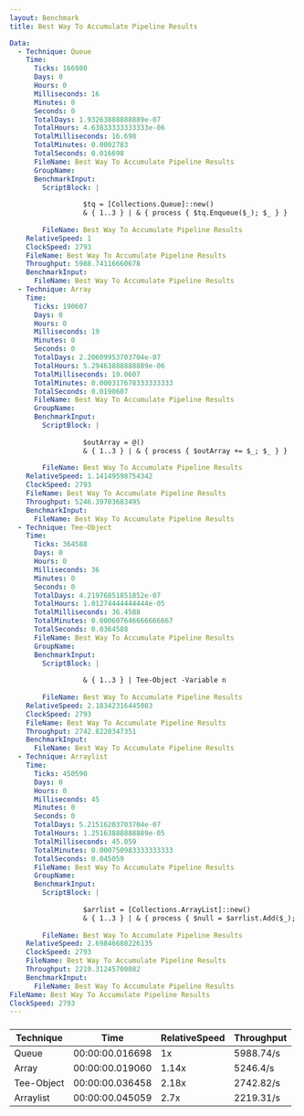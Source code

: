 ```yaml
---
layout: Benchmark
title: Best Way To Accumulate Pipeline Results

Data: 
  - Technique: Queue
    Time: 
      Ticks: 166980
      Days: 0
      Hours: 0
      Milliseconds: 16
      Minutes: 0
      Seconds: 0
      TotalDays: 1.93263888888889e-07
      TotalHours: 4.63833333333333e-06
      TotalMilliseconds: 16.698
      TotalMinutes: 0.0002783
      TotalSeconds: 0.016698
      FileName: Best Way To Accumulate Pipeline Results
      GroupName: 
      BenchmarkInput: 
        ScriptBlock: |
          
                  $tq = [Collections.Queue]::new()
                  & { 1..3 } | & { process { $tq.Enqueue($_); $_ } }
              
        FileName: Best Way To Accumulate Pipeline Results
    RelativeSpeed: 1
    ClockSpeed: 2793
    FileName: Best Way To Accumulate Pipeline Results
    Throughput: 5988.74116660678
    BenchmarkInput: 
      FileName: Best Way To Accumulate Pipeline Results
  - Technique: Array
    Time: 
      Ticks: 190607
      Days: 0
      Hours: 0
      Milliseconds: 19
      Minutes: 0
      Seconds: 0
      TotalDays: 2.20609953703704e-07
      TotalHours: 5.29463888888889e-06
      TotalMilliseconds: 19.0607
      TotalMinutes: 0.000317678333333333
      TotalSeconds: 0.0190607
      FileName: Best Way To Accumulate Pipeline Results
      GroupName: 
      BenchmarkInput: 
        ScriptBlock: |
          
                  $outArray = @()
                  & { 1..3 } | & { process { $outArray += $_; $_ } }
              
        FileName: Best Way To Accumulate Pipeline Results
    RelativeSpeed: 1.14149598754342
    ClockSpeed: 2793
    FileName: Best Way To Accumulate Pipeline Results
    Throughput: 5246.39703683495
    BenchmarkInput: 
      FileName: Best Way To Accumulate Pipeline Results
  - Technique: Tee-Object
    Time: 
      Ticks: 364588
      Days: 0
      Hours: 0
      Milliseconds: 36
      Minutes: 0
      Seconds: 0
      TotalDays: 4.21976851851852e-07
      TotalHours: 1.01274444444444e-05
      TotalMilliseconds: 36.4588
      TotalMinutes: 0.000607646666666667
      TotalSeconds: 0.0364588
      FileName: Best Way To Accumulate Pipeline Results
      GroupName: 
      BenchmarkInput: 
        ScriptBlock: |
           
                  & { 1..3 } | Tee-Object -Variable n 
              
        FileName: Best Way To Accumulate Pipeline Results
    RelativeSpeed: 2.18342316445083
    ClockSpeed: 2793
    FileName: Best Way To Accumulate Pipeline Results
    Throughput: 2742.8220347351
    BenchmarkInput: 
      FileName: Best Way To Accumulate Pipeline Results
  - Technique: Arraylist
    Time: 
      Ticks: 450590
      Days: 0
      Hours: 0
      Milliseconds: 45
      Minutes: 0
      Seconds: 0
      TotalDays: 5.21516203703704e-07
      TotalHours: 1.25163888888889e-05
      TotalMilliseconds: 45.059
      TotalMinutes: 0.000750983333333333
      TotalSeconds: 0.045059
      FileName: Best Way To Accumulate Pipeline Results
      GroupName: 
      BenchmarkInput: 
        ScriptBlock: |
          
                  $arrlist = [Collections.ArrayList]::new()
                  & { 1..3 } | & { process { $null = $arrlist.Add($_); $_ } }
              
        FileName: Best Way To Accumulate Pipeline Results
    RelativeSpeed: 2.69846688226135
    ClockSpeed: 2793
    FileName: Best Way To Accumulate Pipeline Results
    Throughput: 2219.31245700082
    BenchmarkInput: 
      FileName: Best Way To Accumulate Pipeline Results
FileName: Best Way To Accumulate Pipeline Results
ClockSpeed: 2793
---
```



### 


|Technique |Time           |RelativeSpeed|Throughput|
|----------|---------------|-------------|----------|
|Queue     |00:00:00.016698|1x           |5988.74/s |
|Array     |00:00:00.019060|1.14x        |5246.4/s  |
|Tee-Object|00:00:00.036458|2.18x        |2742.82/s |
|Arraylist |00:00:00.045059|2.7x         |2219.31/s |
